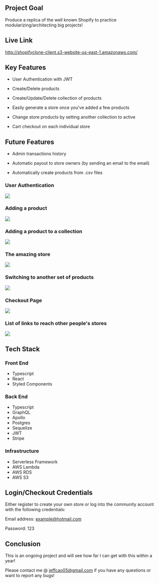 ## Project Goal
Produce a replica of the well known Shopify to practice modularizing/architecting big projects!

## Live Link
http://shopifyclone-client.s3-website-us-east-1.amazonaws.com/


## Key Features
-  User Authentication with JWT

-  Create/Delete products

-  Create/Update/Delete collection of products

-  Easily generate a store once you've added a few products

-  Change store products by setting another collection to active

-  Cart checkout on each individual store


## Future Features
-  Admin transactions history

-  Automatic payout to store owners (by sending an email to the email)

-  Automatically create products from .csv files

### User Authentication
![](https://github.com/jeffreycao1998/shopify-clone/blob/master/client/documents/1.gif?raw=true)

### Adding a product
![](https://github.com/jeffreycao1998/shopify-clone/blob/master/client/documents/2.gif?raw=true)

### Adding a product to a collection
![](https://github.com/jeffreycao1998/shopify-clone/blob/master/client/documents/3.gif?raw=true)

### The amazing store
![](https://github.com/jeffreycao1998/shopify-clone/blob/master/client/documents/4.gif?raw=true)

### Switching to another set of products
![](https://github.com/jeffreycao1998/shopify-clone/blob/master/client/documents/5.gif?raw=true)

### Checkout Page
![](https://github.com/jeffreycao1998/shopify-clone/blob/master/client/documents/6.gif?raw=true)

### List of links to reach other people's stores
![](https://github.com/jeffreycao1998/shopify-clone/blob/master/client/documents/7.gif?raw=true)


## Tech Stack
### Front End
-  Typescript
-  React
-  Styled Components

### Back End
-  Typescript
-  GraphQL
-  Apollo
-  Postgres
-  Sequelize
-  JWT
-  Stripe

### Infrastructure
-  Serverless Framework
-  AWS Lambda
-  AWS RDS
-  AWS S3


## Login/Checkout Credentials
Either register to create your own store or log into the community account with the following credentials:

Email address: example@hotmail.com

Password: 123

## Conclusion

This is an ongoing project and will see how far I can get with this within a year!

Please contact me @ jeffcao05@gmail.com if you have any questions or want to report any bugs!
